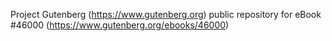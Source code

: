 Project Gutenberg (https://www.gutenberg.org) public repository for eBook #46000 (https://www.gutenberg.org/ebooks/46000)
